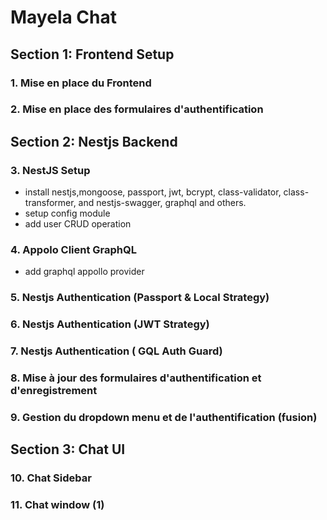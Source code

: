 # Mayela Chat

## Section 1: Frontend Setup

### 1. Mise en place du Frontend

### 2. Mise en place des formulaires d'authentification

## Section 2: Nestjs Backend

### 3. NestJS Setup

- install nestjs,mongoose, passport, jwt, bcrypt, class-validator, class-transformer, and nestjs-swagger, graphql and others.
- setup config module
- add user CRUD operation

### 4. Appolo Client GraphQL

- add graphql appollo provider

### 5. Nestjs Authentication (Passport & Local Strategy)

### 6. Nestjs Authentication (JWT Strategy)

### 7. Nestjs Authentication ( GQL Auth Guard)

### 8. Mise à jour des formulaires d'authentification et d'enregistrement

### 9. Gestion du dropdown menu et de l'authentification (fusion)

## Section 3: Chat UI

### 10. Chat Sidebar

### 11. Chat window (1)

